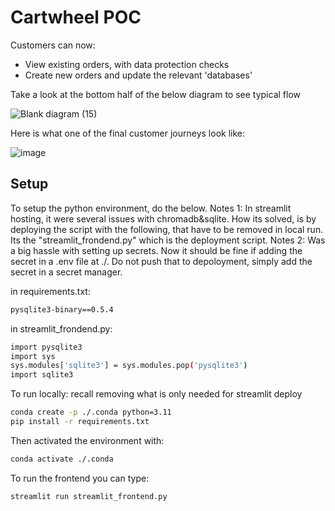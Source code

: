 # Cartwheel POC

Customers can now:

- View existing orders, with data protection checks
- Create new orders and update the relevant 'databases'

Take a look at the bottom half of the below diagram to see typical flow

![Blank diagram (15)](https://github.com/user-attachments/assets/62305fcb-3414-41a2-9e2d-8f306219ccc0)

Here is what one of the final customer journeys look like:

![image](https://github.com/user-attachments/assets/8230d153-22d4-422d-9746-afbeda7ba69c)


## Setup

To setup the python environment, do the below. 
Notes 1: In streamlit hosting, it were several issues with chromadb&sqlite. How its solved, is by deploying the script with the following, that have to be removed in local run. Its the "streamlit_frondend.py" which is the deployment script.
Notes 2: Was a big hassle with setting up secrets. Now it should be fine if adding the secret in a .env file at ./. Do not push that to depoloyment, simply add the secret in a secret manager.

in requirements.txt:
```bash
pysqlite3-binary==0.5.4 
```

in streamlit_frondend.py:
```bash
import pysqlite3
import sys
sys.modules['sqlite3'] = sys.modules.pop('pysqlite3')
import sqlite3
```

To run locally: recall removing what is only needed for streamlit deploy

```bash
conda create -p ./.conda python=3.11
pip install -r requirements.txt
```

Then activated the environment with:
```bash
conda activate ./.conda
```

To run the frontend you can type:

```bash
streamlit run streamlit_frontend.py
```

